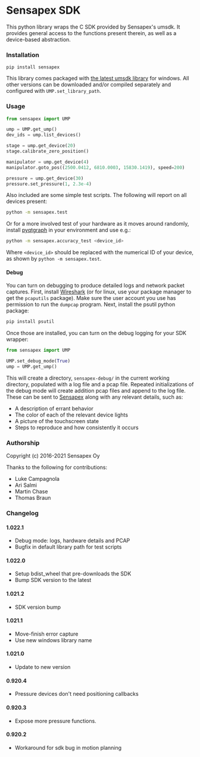 # Sensapex SDK

This python library wraps the C SDK provided by Sensapex's umsdk. It provides general access to the
functions present therein, as well as a device-based abstraction.

### Installation

`pip install sensapex`

This library comes packaged
with [the latest umsdk library](http://dist.sensapex.com/misc/um-sdk/latest/) for windows. All other
versions can be downloaded and/or compiled separately and configured with `UMP.set_library_path`.

### Usage

```python
from sensapex import UMP

ump = UMP.get_ump()
dev_ids = ump.list_devices()

stage = ump.get_device(20)
stage.calibrate_zero_position()

manipulator = ump.get_device(4)
manipulator.goto_pos((2500.0412, 6810.0003, 15830.1419), speed=200)

pressure = ump.get_device(30)
pressure.set_pressure(1, 2.3e-4)
```

Also included are some simple test scripts. The following will report on all devices present:

```bash
python -m sensapex.test
```

Or for a more involved test of your hardware as it moves around randomly,
install [pyqtgraph](https://pyqtgraph.org) in your environment and use e.g.:

```bash
python -m sensapex.accuracy_test <device_id>
```

Where `<device_id>` should be replaced with the numerical ID of your device, as shown by `python -m sensapex.test`.


#### Debug

You can turn on debugging to produce detailed logs and network packet captures. First,
install [Wireshark](https://www.wireshark.org/download.html) (or for linux, use your package manager
to get the `pcaputils` package). Make sure the user account you use has permission to run
the `dumpcap` program. Next, install the psutil python package:

```bash
pip install psutil
```

Once those are installed, you can turn on the debug logging for your SDK wrapper:

```python
from sensapex import UMP

UMP.set_debug_mode(True)
ump = UMP.get_ump()
```

This will create a directory, `sensapex-debug/` in the current working directory, populated with a
log file and a pcap file. Repeated initializations of the debug mode will create addition pcap files
and append to the log file. These can be sent to
[Sensapex](mailto:support@sensapex.com) along with any relevant details, such as:

* A description of errant behavior
* The color of each of the relevant device lights
* A picture of the touchscreen state
* Steps to reproduce and how consistently it occurs

### Authorship

Copyright (c) 2016-2021 Sensapex Oy

Thanks to the following for contributions:

* Luke Campagnola
* Ari Salmi
* Martin Chase
* Thomas Braun

### Changelog

#### 1.022.1

* Debug mode: logs, hardware details and PCAP
* Bugfix in default library path for test scripts

#### 1.022.0

* Setup bdist_wheel that pre-downloads the SDK
* Bump SDK version to the latest

#### 1.021.2

* SDK version bump

#### 1.021.1

* Move-finish error capture
* Use new windows library name

#### 1.021.0

* Update to new version

#### 0.920.4

* Pressure devices don't need positioning callbacks

#### 0.920.3

* Expose more pressure functions.

#### 0.920.2

* Workaround for sdk bug in motion planning
